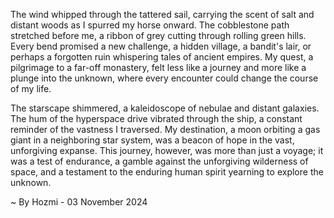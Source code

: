 
The wind whipped through the tattered sail, carrying the scent of salt and distant woods as I spurred my horse onward. The cobblestone path stretched before me, a ribbon of grey cutting through rolling green hills. Every bend promised a new challenge, a hidden village, a bandit's lair, or perhaps a forgotten ruin whispering tales of ancient empires. My quest, a pilgrimage to a far-off monastery, felt less like a journey and more like a plunge into the unknown, where every encounter could change the course of my life. 

The starscape shimmered, a kaleidoscope of nebulae and distant galaxies. The hum of the hyperspace drive vibrated through the ship, a constant reminder of the vastness I traversed. My destination, a moon orbiting a gas giant in a neighboring star system, was a beacon of hope in the vast, unforgiving expanse.  This journey, however, was more than just a voyage; it was a test of endurance, a gamble against the unforgiving wilderness of space, and a testament to the enduring human spirit yearning to explore the unknown. 

~ By Hozmi - 03 November 2024
